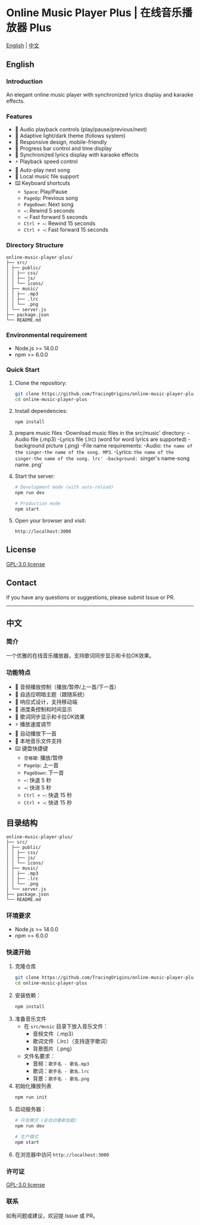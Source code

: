 # Online Music Player Plus | 在线音乐播放器 Plus

[English](#english) | [中文](#中文)

## English

### Introduction

An elegant online music player with synchronized lyrics display and karaoke effects.

### Features

- 🎵 Audio playback controls (play/pause/previous/next)
- 🎨 Adaptive light/dark theme (follows system)
- 📱 Responsive design, mobile-friendly
- 🎯 Progress bar control and time display
- 🎤 Synchronized lyrics display with karaoke effects
- ⚡ Playback speed control
- 🔄 Auto-play next song
- 💾 Local music file support
- ⌨️ Keyboard shortcuts
   - `Space`: Play/Pause
   - `PageUp`: Previous song
   - `PageDown`: Next song
   - `←`: Rewind 5 seconds
   - `→`: Fast forward 5 seconds
   - `Ctrl + ←`: Rewind 15 seconds
   - `Ctrl + →`: Fast forward 15 seconds

### Directory Structure

```
online-music-player-plus/
├── src/
│ ├── public/
│ │ ├── css/
│ │ ├── js/
│ │ └── icons/
│ ├── music/
│ │ ├── .mp3
│ │ ├── .lrc
│ │ └── .png
│ └── server.js
├── package.json
└── README.md
```

### Environmental requirement

- Node.js >= 14.0.0
- npm >= 6.0.0

### Quick Start

1. Clone the repository:
   ```bash
   git clone https://github.com/TracingOrigins/online-music-player-plus.git
   cd online-music-player-plus
   ```
2. Install dependencies:
   ```bash
   npm install
   ```

3. prepare music files
   -Download music files in the src/music' directory:
      -Audio file (.mp3)
      -Lyrics file (.lrc) (word for word lyrics are supported)
      -background picture (.png)
   -File name requirements:
      -Audio: `the name of the singer-the name of the song. MP3`.
      -Lyrics: `the name of the singer-the name of the song. lrc'
      -background: `singer's name-song name. png'

4. Start the server:
   ```bash
   # Development mode (with auto-reload)
   npm run dev

   # Production mode
   npm start
   ```

5. Open your browser and visit:
   ```
   http://localhost:3000
   ```

## License

[GPL-3.0 license](LICENSE)

## Contact

If you have any questions or suggestions, please submit Issue or PR.

---

## 中文

### 简介

一个优雅的在线音乐播放器，支持歌词同步显示和卡拉OK效果。

### 功能特点

- 🎵 音频播放控制（播放/暂停/上一首/下一首）
- 🎨 自适应明暗主题（跟随系统）
- 📱 响应式设计，支持移动端
- 🎯 进度条控制和时间显示
- 🎤 歌词同步显示和卡拉OK效果
- ⚡ 播放速度调节
- 🔄 自动播放下一首
- 💾 本地音乐文件支持
- ⌨️ 键盘快捷键
   - `空格键`: 播放/暂停
   - `PageUp`: 上一首
   - `PageDown`: 下一首
   - `←`: 快退 5 秒
   - `→`: 快进 5 秒
   - `Ctrl + ←`: 快退 15 秒
   - `Ctrl + →`: 快进 15 秒

## 目录结构

```
online-music-player-plus/
├── src/
│ ├── public/
│ │ ├── css/
│ │ ├── js/
│ │ └── icons/
│ ├── music/
│ │ ├── .mp3
│ │ ├── .lrc
│ │ └── .png
│ └── server.js
├── package.json
└── README.md
```

### 环境要求

- Node.js >= 14.0.0
- npm >= 6.0.0

### 快速开始

1. 克隆仓库
   ```bash
   git clone https://github.com/TracingOrigins/online-music-player-plus.git
   cd online-music-player-plus
   ```
2. 安装依赖：
   ```bash
   npm install
   ```
3. 准备音乐文件
   - 在 `src/music` 目录下放入音乐文件：
     - 音频文件（.mp3）
     - 歌词文件（.lrc）（支持逐字歌词）
     - 背景图片（.png）
   - 文件名要求：
     - 音频：`歌手名 - 歌名.mp3`
     - 歌词：`歌手名 - 歌名.lrc`
     - 背景：`歌手名 - 歌名.png`
4. 初始化播放列表
   ```bash
   npm run init
   ```
5. 启动服务器：
   ```bash
   # 开发模式 (会自动重新加载)
   npm run dev

   # 生产模式
   npm start
   ```
6. 在浏览器中访问 `http://localhost:3000`

### 许可证

[GPL-3.0 license](LICENSE)

### 联系

如有问题或建议，欢迎提 Issue 或 PR。
